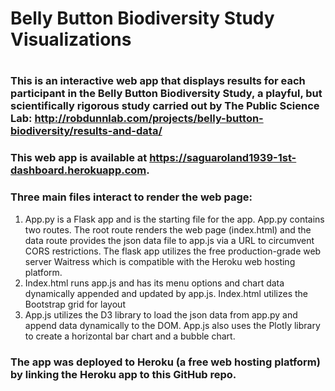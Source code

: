 # Belly Button Biodiversity Study Visualizations
#
### This is an interactive web app that displays results for each participant in the Belly Button Biodiversity Study, a playful, but scientifically rigorous study carried out by The Public Science Lab: http://robdunnlab.com/projects/belly-button-biodiversity/results-and-data/
### This web app is available at https://saguaroland1939-1st-dashboard.herokuapp.com.
### Three main files interact to render the web page:
1. App.py is a Flask app and is the starting file for the app. App.py contains two routes. The root route renders the web page (index.html) and the data route provides the json data file to app.js via a URL to circumvent CORS restrictions. The flask app utilizes the free production-grade web server Waitress which is compatible with the Heroku web hosting platform.
2. Index.html runs app.js and has its menu options and chart data dynamically appended and updated by app.js. Index.html utilizes the Bootstrap grid for layout
3. App.js utilizes the D3 library to load the json data from app.py and append data dynamically to the DOM. App.js also uses the Plotly library to create a horizontal bar chart and a bubble chart.
### The app was deployed to Heroku (a free web hosting platform) by linking the Heroku app to this GitHub repo.
